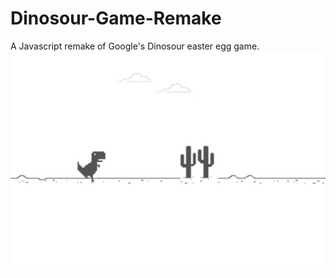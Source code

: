 # Dinosour-Game-Remake
A Javascript remake of Google's Dinosour easter egg game.
![Image of Game](/Snapshot.PNG)
